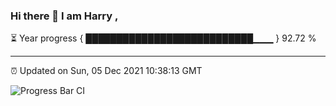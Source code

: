 ### Hi there 👋 I am Harry , 

⏳ Year progress { ███████████████████████████▁▁▁ } 92.72 %

---

⏰ Updated on Sun, 05 Dec 2021 10:38:13 GMT

![Progress Bar CI](https://github.com/duykhang68/duykhang68/workflows/Progress%20Bar%20CI/badge.svg)
